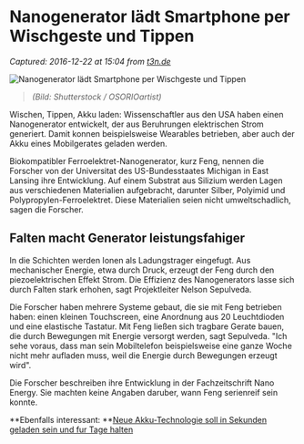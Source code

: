# Nanogenerator lädt Smartphone per Wischgeste und Tippen

_Captured: 2016-12-22 at 15:04 from [t3n.de](http://t3n.de/news/smartphone-akku-laden-per-wischbewegungen-780002/)_

![Nanogenerator lädt Smartphone per Wischgeste und Tippen](http://img.t3n.sc/news/wp-content/uploads/2016/12/smartphone-low-battery.jpg?auto=compress%2Cenhance%2Cformat&fit=crop&fm=jpg&h=347&ixlib=php-1.1.0&q=65&w=620&s=e33ca1766086b22b8f907f7395589f9b)

> _(Bild: Shutterstock / OSORIOartist)_

Wischen, Tippen, Akku laden: Wissenschaftler aus den USA haben einen Nanogenerator entwickelt, der aus Beruhrungen elektrischen Strom generiert. Damit konnen beispielsweise Wearables betrieben, aber auch der Akku eines Mobilgerates geladen werden.

Biokompatibler Ferroelektret-Nanogenerator, kurz Feng, nennen die Forscher von der Universitat des US-Bundesstaates Michigan in East Lansing ihre Entwicklung. Auf einem Substrat aus Silizium werden Lagen aus verschiedenen Materialien aufgebracht, darunter Silber, Polyimid und Polypropylen-Ferroelektret. Diese Materialien seien nicht umweltschadlich, sagen die Forscher.

## Falten macht Generator leistungsfahiger

In die Schichten werden Ionen als Ladungstrager eingefugt. Aus mechanischer Energie, etwa durch Druck, erzeugt der Feng durch den piezoelektrischen Effekt Strom. Die Effizienz des Nanogenerators lasse sich durch Falten stark erhohen, sagt Projektleiter Nelson Sepulveda.

Die Forscher haben mehrere Systeme gebaut, die sie mit Feng betrieben haben: einen kleinen Touchscreen, eine Anordnung aus 20 Leuchtdioden und eine elastische Tastatur. Mit Feng ließen sich tragbare Gerate bauen, die durch Bewegungen mit Energie versorgt werden, sagt Sepulveda. "Ich sehe voraus, dass man sein Mobiltelefon beispielsweise eine ganze Woche nicht mehr aufladen muss, weil die Energie durch Bewegungen erzeugt wird".

Die Forscher beschreiben ihre Entwicklung in der Fachzeitschrift Nano Energy. Sie machten keine Angaben daruber, wann Feng serienreif sein konnte.

**Ebenfalls interessant: **[Neue Akku-Technologie soll in Sekunden geladen sein und fur Tage halten](http://t3n.de/news/akku-technologie-superkondensator-769446/)
